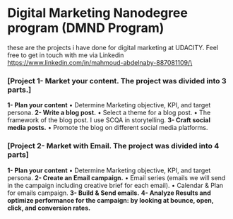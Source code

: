 # Digital Marketing Nanodegree program (DMND Program)
these are the projects i have done for digital marketing at UDACITY. Feel free to get in touch with me via Linkedin https://www.linkedin.com/in/mahmoud-abdelnaby-887081109/\
### [Project 1- Market your content. The project was divided into 3 parts.]
**1- Plan your content**
•	Determine Marketing objective, KPI, and target persona.
**2- Write a blog post.**
•	Select a theme for a blog post.
•	The framework of the blog post. I use SCQA in storytelling.
**3- Craft social media posts.**
•	Promote the blog on different social media platforms.

### [Project 2- Market with Email. The project was divided into 4 parts]

**1- Plan your content**
•	Determine Marketing objective, KPI, and target persona.
**2- Create an Email campaign.**
•	Email series (emails we will send in the campaign including creative brief for each email).
•	Calendar & Plan for emails campaign.
**3- Build & Send emails.**
**4- Analyze Results and optimize performance for the campaign: by looking at bounce, open, click, and conversion rates.**
